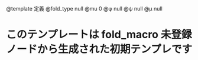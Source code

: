 @template 定義
@fold_type null
@mu 0
@φ null
@ψ null
@μ null

# このテンプレートは fold_macro 未登録ノードから生成された初期テンプレです
